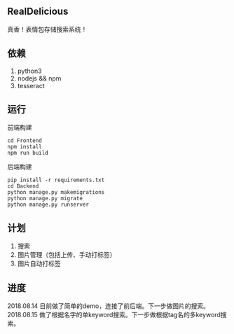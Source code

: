 ## RealDelicious

真香！表情包存储搜索系统！

## 依赖

1. python3
2. nodejs && npm
3. tesseract

## 运行

前端构建
```
cd Frontend
npm install
npm run build
```

后端构建
```
pip install -r requirements.txt
cd Backend
python manage.py makemigrations
python manage.py migrate
python manage.py runserver
```

## 计划

1. 搜索
2. 图片管理（包括上传、手动打标签）
3. 图片自动打标签

## 进度

2018.08.14 目前做了简单的demo，连接了前后端。下一步做图片的搜索。
2018.08.15 做了根据名字的单keyword搜索。下一步做根据tag名的多keyword搜索。
